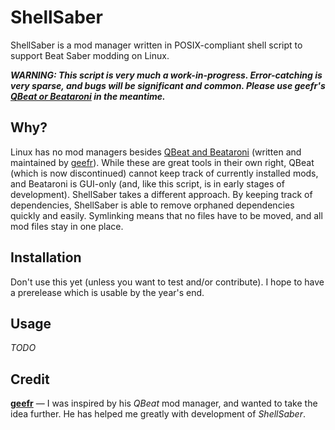 # ShellSaber

ShellSaber is a mod manager written in POSIX-compliant shell script to support
Beat Saber modding on Linux.

***WARNING: This script is very much a work-in-progress. Error-catching is very
sparse, and bugs will be significant and common. Please use geefr's [QBeat or
Beataroni](https://github.com/geefr/beatsaber-linux-goodies) in the meantime.***

## Why?

Linux has no mod managers besides
[QBeat and Beataroni](https://github.com/geefr/beatsaber-linux-goodies)
(written and maintained by [geefr](https://github.com/geefr)). While these are
great tools in their own right, QBeat (which is now discontinued) cannot keep
track of currently installed mods, and Beataroni is GUI-only (and, like this
script, is in early stages of development). ShellSaber takes a different
approach. By keeping track of dependencies, ShellSaber is able to remove
orphaned dependencies quickly and easily. Symlinking means that no files have to
be moved, and all mod files stay in one place.

## Installation

Don't use this yet (unless you want to test and/or contribute). I hope to
have a prerelease which is usable by the year's end.

## Usage

*TODO*

## Credit

**[geefr](https://github.com/geefr)** — I was inspired by his *QBeat* mod
manager, and wanted to take the idea further. He has helped me greatly with
development of *ShellSaber*.
